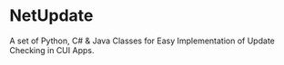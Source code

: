 # NetUpdate
A set of Python, C# &amp; Java Classes for Easy Implementation of Update Checking in CUI Apps.

